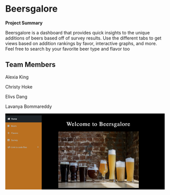 # Beersgalore

**Project Summary**

Beersgalore is a dashboard that provides quick insights to the unique additions of beers based off of survey results. Use the different tabs to get views based on addition rankings by favor, interactive graphs, and more. Feel free to search by your favorite beer type and flavor too

## Team Members

Alexia King

Christy Hoke 

Elivs Dang 

Lavanya Bommareddy




![](/001-Final%20Project/beerApp.png)

